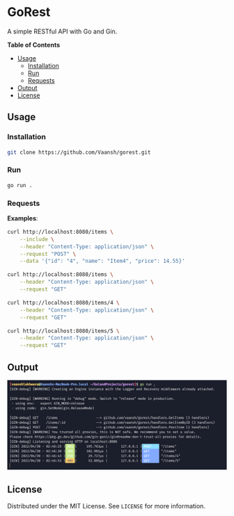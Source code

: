 <h1> GoRest </h1>

A simple RESTful API with Go and Gin.

<b> Table of Contents </b>

- [Usage](#usage)
  - [Installation](#installation)
  - [Run](#run)
  - [Requests](#requests)
- [Output](#output)
- [License](#license)

## Usage

### Installation

```sh
git clone https://github.com/Vaansh/gorest.git
```

### Run

```sh
go run .
```

### Requests

**Examples**:

```sh
curl http://localhost:8080/items \
    --include \
    --header "Content-Type: application/json" \
    --request "POST" \
    --data '{"id": "4", "name": "Item4", "price": 14.55}'
```

```sh
curl http://localhost:8080/items \
    --header "Content-Type: application/json" \
    --request "GET"
```

```sh
curl http://localhost:8080/items/4 \
    --header "Content-Type: application/json" \
    --request "GET"
```

```sh
curl http://localhost:8080/items/5 \
    --header "Content-Type: application/json" \
    --request "GET"
```

## Output

![Output](https://github.com/Vaansh/gorest/blob/main/docs/resource/server.png)

## License

Distributed under the MIT License. See `LICENSE` for more information.
